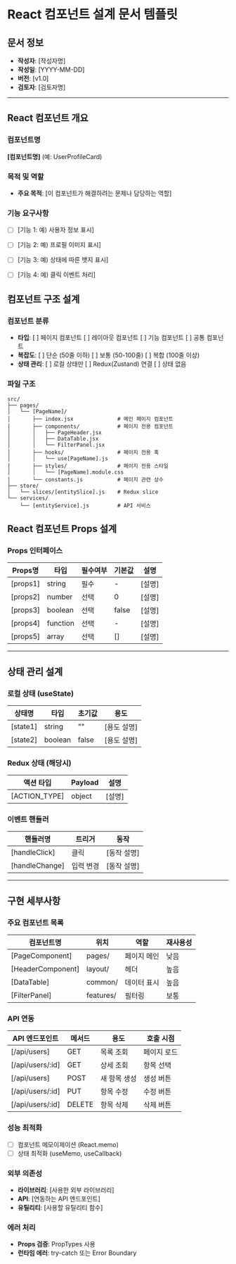 # React 컴포넌트 설계 문서 템플릿
## 문서 정보
- **작성자**: [작성자명]
- **작성일**: [YYYY-MM-DD]
- **버전**: [v1.0]
- **검토자**: [검토자명]
---

## React 컴포넌트 개요

### 컴포넌트명
**[컴포넌트명]** (예: UserProfileCard)

### 목적 및 역할
- **주요 목적**: [이 컴포넌트가 해결하려는 문제나 담당하는 역할]

### 기능 요구사항
- [ ] [기능 1: 예) 사용자 정보 표시]
- [ ] [기능 2: 예) 프로필 이미지 표시]
- [ ] [기능 3: 예) 상태에 따른 뱃지 표시]
- [ ] [기능 4: 예) 클릭 이벤트 처리]


## 컴포넌트 구조 설계

### 컴포넌트 분류
- **타입**: [ ] 페이지 컴포넌트 [ ] 레이아웃 컴포넌트 [ ] 기능 컴포넌트 [ ] 공통 컴포넌트
- **복잡도**: [ ] 단순 (50줄 이하) [ ] 보통 (50-100줄) [ ] 복합 (100줄 이상)
- **상태 관리**: [ ] 로컬 상태만 [ ] Redux(Zustand) 연결 [ ] 상태 없음

### 파일 구조
```
src/
├── pages/
│   └── [PageName]/
│       ├── index.jsx              # 메인 페이지 컴포넌트
│       ├── components/            # 페이지 전용 컴포넌트
│       │   ├── PageHeader.jsx
│       │   ├── DataTable.jsx
│       │   └── FilterPanel.jsx
│       ├── hooks/                 # 페이지 전용 훅
│       │   └── use[PageName].js
│       ├── styles/                # 페이지 전용 스타일
│       │   └── [PageName].module.css
│       └── constants.js           # 페이지 관련 상수
├── store/
│   └── slices/[entitySlice].js    # Redux slice
└── services/
    └── [entityService].js         # API 서비스
```

## React 컴포넌트 Props 설계

### Props 인터페이스
| Props명 | 타입 | 필수여부 | 기본값 | 설명 |
|---------|------|----------|--------|------|
| [props1] | string | 필수 | - | [설명] |
| [props2] | number | 선택 | 0 | [설명] |
| [props3] | boolean | 선택 | false | [설명] |
| [props4] | function | 선택 | - | [설명] |
| [props5] | array | 선택 | [] | [설명] |

---

## 상태 관리 설계

### 로컬 상태 (useState)
| 상태명 | 타입 | 초기값 | 용도 |
|--------|------|--------|------|
| [state1] | string | "" | [용도 설명] |
| [state2] | boolean | false | [용도 설명] |

### Redux 상태 (해당시)
| 액션 타입 | Payload | 설명 |
|-----------|---------|------|
| [ACTION_TYPE] | object | [설명] |

### 이벤트 핸들러
| 핸들러명 | 트리거 | 동작 |
|----------|--------|------|
| [handleClick] | 클릭 | [동작 설명] |
| [handleChange] | 입력 변경 | [동작 설명] |

---

## 구현 세부사항

### 주요 컴포넌트 목록
| 컴포넌트명 | 위치 | 역할 | 재사용성 |
|------------|------|------|----------|
| [PageComponent] | pages/ | 페이지 메인 | 낮음 |
| [HeaderComponent] | layout/ | 헤더 | 높음 |
| [DataTable] | common/ | 데이터 표시 | 높음 |
| [FilterPanel] | features/ | 필터링 | 보통 |

### API 연동
| API 엔드포인트 | 메서드 | 용도 | 호출 시점 |
|----------------|--------|------|-----------|
| [/api/users] | GET | 목록 조회 | 페이지 로드 |
| [/api/users/:id] | GET | 상세 조회 | 항목 선택 |
| [/api/users] | POST | 새 항목 생성 | 생성 버튼 |
| [/api/users/:id] | PUT | 항목 수정 | 수정 버튼 |
| [/api/users/:id] | DELETE | 항목 삭제 | 삭제 버튼 |

### 성능 최적화
- [ ] 컴포넌트 메모이제이션 (React.memo)
- [ ] 상태 최적화 (useMemo, useCallback)

### 외부 의존성
- **라이브러리**: [사용한 외부 라이브러리]
- **API**: [연동하는 API 엔드포인트]
- **유틸리티**: [사용할 유틸리티 함수]

### 에러 처리
- **Props 검증**: PropTypes 사용
- **런타임 에러**: try-catch 또는 Error Boundary

